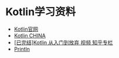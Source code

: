 # Kotlin学习资料

- [Kotlin官网](http://kotlinlang.org/)
- [Kotlin CHINA](https://kotliner.cn/)
- [[已完结]Kotlin 从入门到放弃 视频 知乎专栏](https://zhuanlan.zhihu.com/p/23101437)
- [Println](http://www.println.net/)